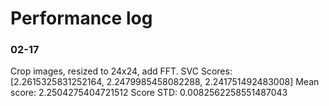 # Performance log

### 02-17
Crop images, resized to 24x24, add FFT. SVC
Scores: [2.2615325831252164, 2.2479985458082288, 2.241751492483008]
Mean score: 2.2504275404721512
Score STD: 0.0082562258551487043

